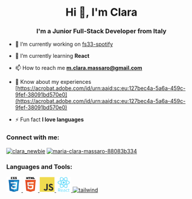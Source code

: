 <h1 align="center">Hi 👋, I'm Clara</h1>
<h3 align="center">I'm a Junior Full-Stack Developer from Italy</h3>

- 🔭 I’m currently working on [fs33-spotify](https://github.com/ManueLomaglio/fs33-spotify)

- 🌱 I’m currently learning **React**

- 📫 How to reach me **m.clara.massaro@gmail.com**

- 📄 Know about my experiences [https://acrobat.adobe.com/id/urn:aaid:sc:eu:127bec4a-5a6a-459c-9fef-38091bd570e0](https://acrobat.adobe.com/id/urn:aaid:sc:eu:127bec4a-5a6a-459c-9fef-38091bd570e0)

- ⚡ Fun fact **I love languages**

<h3 align="left">Connect with me:</h3>
<p align="left">
<a href="https://dev.to/clara_newbie" target="blank"><img align="center" src="https://raw.githubusercontent.com/rahuldkjain/github-profile-readme-generator/master/src/images/icons/Social/devto.svg" alt="clara_newbie" height="30" width="40" /></a>
<a href="https://linkedin.com/in/maria-clara-massaro-88083b334" target="blank"><img align="center" src="https://raw.githubusercontent.com/rahuldkjain/github-profile-readme-generator/master/src/images/icons/Social/linked-in-alt.svg" alt="maria-clara-massaro-88083b334" height="30" width="40" /></a>
</p>

<h3 align="left">Languages and Tools:</h3>
<p align="left"> <a href="https://www.w3schools.com/css/" target="_blank" rel="noreferrer"> <img src="https://raw.githubusercontent.com/devicons/devicon/master/icons/css3/css3-original-wordmark.svg" alt="css3" width="40" height="40"/> </a> <a href="https://www.w3.org/html/" target="_blank" rel="noreferrer"> <img src="https://raw.githubusercontent.com/devicons/devicon/master/icons/html5/html5-original-wordmark.svg" alt="html5" width="40" height="40"/> </a> <a href="https://developer.mozilla.org/en-US/docs/Web/JavaScript" target="_blank" rel="noreferrer"> <img src="https://raw.githubusercontent.com/devicons/devicon/master/icons/javascript/javascript-original.svg" alt="javascript" width="40" height="40"/> </a> <a href="https://reactjs.org/" target="_blank" rel="noreferrer"> <img src="https://raw.githubusercontent.com/devicons/devicon/master/icons/react/react-original-wordmark.svg" alt="react" width="40" height="40"/> </a> <a href="https://tailwindcss.com/" target="_blank" rel="noreferrer"> <img src="https://www.vectorlogo.zone/logos/tailwindcss/tailwindcss-icon.svg" alt="tailwind" width="40" height="40"/> </a> </p>



